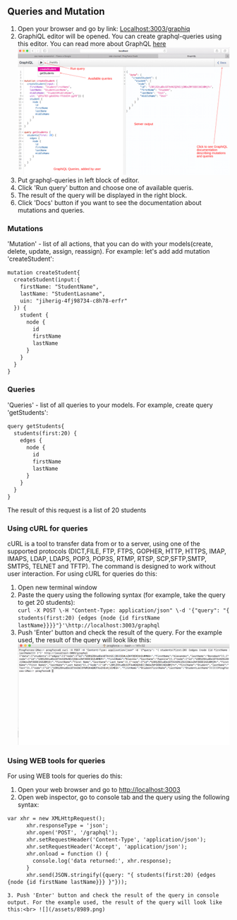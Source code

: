 ## Queries and Mutation

1. Open your browser and go by link: [Localhost:3003/graphiq](/Localhost:3003/graphiq)
2. GraphiQL editor will be opened. You can create graphql-queries using this editor. You can read more about GraphQL [here](http://graphql.org/learn/)
![](/assets/356.png)
3. Put graphql-queries in left block of editor.
4. Click 'Run query' button and choose one of available queris.
5. The result of the query will be displayed in the right block.
6. Click 'Docs' button if you want to see the documentation about mutations and queries.

### Mutations
'Mutation' - list of all actions, that you can do with your models(create, delete, update, assign, reassign). For example: let's add add mutation 'createStudent':


```
mutation createStudent{
  createStudent(input:{
    firstName: "StudentName",
    lastName: "StudentLasname",
    uin: "jiherig-4fj98734-c8h78-erfr"
  }) {
    student {
      node {
        id
        firstName
        lastName
      }
    }
  }
}
```
### Queries
'Queries' - list of all queries to your models. For example, create query 'getStudents':


```
query getStudents{
  students(first:20) {
    edges {
      node {
        id
        firstName
        lastName
      }
    }
  }
}

```
The result of this request is a list of 20 students

### Using cURL for queries
cURL is  a  tool  to  transfer data from or to a server, using one of the supported protocols (DICT,FILE, FTP, FTPS, GOPHER, HTTP, HTTPS, IMAP, IMAPS, LDAP, LDAPS, POP3, POP3S, RTMP, RTSP, SCP,SFTP,SMTP, SMTPS, TELNET and TFTP).  The command is designed to work without user interaction.
For using cURL for queries do this:
1. Open new terminal window
2. Paste the query using the following syntax (for example, take the query to get 20 students):<br> `curl -X POST \-H "Content-Type: application/json" \-d '{"query": "{ students(first:20) {edges {node {id firstName lastName}}}}"}'\http://localhost:3003/graphql`
3. Push 'Enter' button and check the result of the query. For the example used, the result of the query will look like this:<br>![](/assets/56.png)
### Using WEB tools for queries
For using WEB tools for queries do this:
1. Open your web browser and go to [http://localhost:3003](http://localhost:3003)
2. Open web inspector, go to console tab and the query using the following syntax:


```
var xhr = new XMLHttpRequest();
      xhr.responseType = 'json';
      xhr.open('POST', '/graphql');
      xhr.setRequestHeader('Content-Type', 'application/json');
      xhr.setRequestHeader('Accept', 'application/json');
      xhr.onload = function () {
        console.log('data returned:', xhr.response);
      }
      xhr.send(JSON.stringify({query: "{ students(first:20) {edges {node {id firstName lastName}}} }"}));
```


```
3. Push 'Enter' button and check the result of the query in console output. For the example used, the result of the query will look like this:<br> ![](/assets/8989.png)

